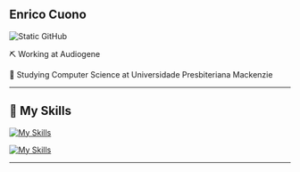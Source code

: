 ## Enrico Cuono 

<img src="https://img.shields.io/static/v1?label=Overview&message=Enrico&color=f8efd4&style=for-the-badge&logo=GitHub" alt="Static GitHub">

<p> ⛏️ Working at Audiogene<br/>
<p> 📖 Studying Computer Science at Universidade Presbiteriana Mackenzie<br/>
  
---

  ## 🚀 My Skills
  
[![My Skills](https://skillicons.dev/icons?i=js,ts,java,python,c,cs,dotnet,vue)](https://skillicons.dev)

[![My Skills](https://skillicons.dev/icons?i=aws,linux,figma)](https://skillicons.dev)

---
